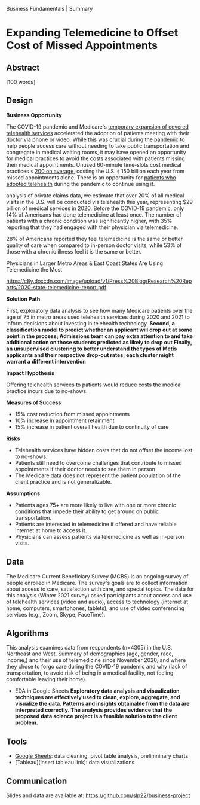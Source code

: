 Business Fundamentals | Summary

# Expanding Telemedicine to Offset Cost of Missed Appointments 

## Abstract

[100 words]

## Design

**Business Opportunity**

The COVID-19 pandemic and Medicare's [temporary expansion of covered telehealth services](https://www.medicare.gov/coverage/telehealth) accelerated the adoption of patients meeting with their doctor via phone or video. While this was crucial during the pandemic to help people access care without needing to take public transportation and congregate in medical waiting rooms, it may have opened an opportunity for medical practices to avoid the costs associated with patients missing their medical appointments. Unused 60-minute time-slots cost medical practices `$` [200 on average](https://www.hcinnovationgroup.com/clinical-it/article/13008175/missed-appointments-cost-the-us-healthcare-system-150b-each-year), costing the U.S. `$` 150 billion each year from missed appointments alone.
There is an opportunity for [patients who adopted telehealth](https://www.ncbi.nlm.nih.gov/pmc/articles/PMC7772717/) during the pandemic to continue using it.


analysis of private claims data,
we estimate that over 20% of all
medical visits in the U.S. will be
conducted via telehealth this year,
representing $29 billion of medical services
in 2020.
Before the COVID-19 pandemic, only
14% of Americans had done
telemedicine at least once. The
number of patients with a chronic
condition was significantly higher, with
35% reporting that they had engaged
with their physician via telemedicine. 

28% of Americans reported they feel
telemedicine is the same or better quality
of care when compared to in-person
doctor visits, while 53% of those with a
chronic illness feel it is the same or better.

Physicians in Larger Metro Areas
& East Coast States Are Using
Telemedicine the Most

https://c8y.doxcdn.com/image/upload/v1/Press%20Blog/Research%20Reports/2020-state-telemedicine-report.pdf


**Solution Path**

First, exploratory data analysis to see how many Medicare patients over the age of 75 in metro areas used telehealth services during 2020 and 2021 to inform decisions about investing in telehealth technology.
**Second, a classification model to predict whether an applicant will drop out at some point in the process; Admissions team can pay extra attention to and take additional action on those students predicted as likely to drop out**
**Finally, an unsupervised clustering to better understand the types of Metis applicants and their respective drop-out rates; each cluster might warrant a different intervention**

**Impact Hypothesis** 

Offering telehealth services to patients would reduce costs the medical practice incurs due to no-shows.

**Measures of Success**
* 15% cost reduction from missed appointments
* 10% increase in appointment retainment
* 15% increase in patient overall health due to continuity of care 

**Risks**
* Telehealth services have hidden costs that do not offset the income lost to no-shows.
* Patients still need to overcome challenges that contribute to missed appointments if their doctor needs to see them in person
* The Medicare data does not represent the patient population of the client practice and is not generalizable.

**Assumptions**
* Patients ages 75+ are more likely to live with one or more chronic conditions that impede their ability to get around on public transportation.
* Patients are interested in telemedicine if offered and have reliable internet at home to access it.
* Physicians can assess patients via telemedicine as well as in-person visits.

## Data

The Medicare Current Beneficiary Survey (MCBS) is an ongoing survey of people enrolled in Medicare. The survey's goals are to collect information about access to care, satisfaction with care, and special topics. The data for this analysis (Winter 2021 survey) asked participants about access and use of telehealth services (video and audio), access to technology (internet at home, computers, smartphones, tablets), and use of video conferencing services (e.g., Zoom, Skype, FaceTime).

## Algorithms 

This analysis examines data from respondents (n=4305) in the U.S. Northeast and West. 
Summary of demographics (age, gender, race, income,) and their use of telemedicine since November 2020, and where they chose to forgo care during the COVID-19 pandemic and why (lack of transportation, to avoid risk of being in a medical facility, not feeling comfortable leaving their home). 

* EDA in Google Sheets
**Exploratory data analysis and visualization techniques are effectively used to clean, explore, aggregate, and visualize the data. Patterns and insights obtainable from the data are interpreted correctly. The analysis provides evidence that the proposed data science project is a feasible solution to the client problem.**

## Tools

* [Google Sheets](https://docs.google.com/spreadsheets/d/1D6C3ND8lyubF3_ExAL7TZzlsHO7_-m1A3CbWIuYEd6Q/edit?usp=sharing): data cleaning, pivot table analysis, prelimninary charts
* [Tableau](insert tableau link): data visualizations <br/>

## Communication

Slides and data are available at: https://github.com/slp22/business-project





